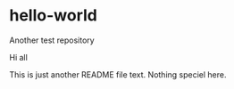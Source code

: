 # hello-world
Another test repository

Hi all

This is just another README file text. Nothing speciel here.
